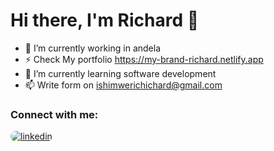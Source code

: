 # Hi there, I'm Richard  👋 

- 🔭 I’m currently working in andela
- ⚡  Check My portfolio https://my-brand-richard.netlify.app
- 🌱 I’m currently learning software development
- 📫 Write form on ishimwerichichard@gmail.com

### Connect with me:

<a href="https://www.linkedin.com/in/ishimwe-richard-40175a24a/" target="_blank">
<img src=https://img.shields.io/badge/linkedin-%231E77B5.svg?&style=for-the-badge&logo=linkedin&logoColor=white alt=linkedin style="margin-bottom: 5px;border-radius:10px;" />
</a>

<!--
**rich26638/rich26638** is a ✨ _special_ ✨ repository because its `README.md` (this file) appears on your GitHub profile.

Here are some ideas to get you started:

- 🔭 I’m currently working on ...
- 🌱 I’m currently learning ...
- 👯 I’m looking to collaborate on ...
- 🤔 I’m looking for help with ...
- 💬 Ask me about ...
- 📫 How to reach me: ...
- 😄 Pronouns: ...
- ⚡ Fun fact: ...
-->
